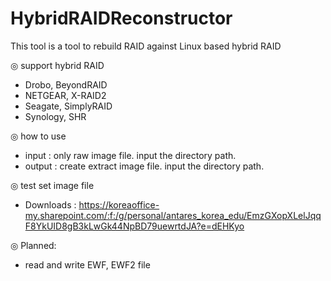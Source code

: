 # HybridRAIDReconstructor

This tool is a tool to rebuild RAID against Linux based hybrid RAID

◎ support hybrid RAID
 - Drobo, BeyondRAID
 - NETGEAR, X-RAID2
 - Seagate, SimplyRAID
 - Synology, SHR

◎ how to use
 - input : only raw image file. input the directory path.
 - output : create extract image file. input the directory path.

◎ test set image file
 - Downloads : https://koreaoffice-my.sharepoint.com/:f:/g/personal/antares_korea_edu/EmzGXopXLelJqqF8YkUID8gB3kLwGk44NpBD79uewrtdJA?e=dEHKyo

◎ Planned:
 - read and write EWF, EWF2 file

